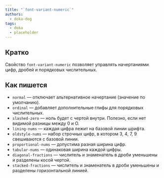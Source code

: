 ```yaml
---
title: "`font-variant-numeric`"
authors:
  - doka-dog
tags:
  - doka
  - placeholder
---
```


## Кратко

Свойство `font-variant-numeric` позволяет управлять начертаниями цифр, дробей и порядковых числительных.

## Как пишется

- `normal` — отключает альтернативное начертание (значение по умолчанию).
- `ordinal` — добавляет дополнительные глифы для порядковых числительных.
- `slashed-zero` — ноль будет с чертой внутри. Полезно, если нет видимой разницы между 0 и О.
- `lining-nums` — каждая цифра лежит на базовой линии шрифта.
- `oldstyle-nums` — набор строчных цифр, в котором 3, 4, 7, 9 свешиваются с базовой линии.
- `proportional-nums` — допустима разная ширина цифр.
- `tabular-nums` — одинаковая ширина каждой цифры.
- `diagonal-fractions` — числитель и знаменатель в дроби уменьшены и разделены косой чертой.
- `stacked-fractions` — числитель и знаменатель в дроби уменьшены и разделены горизонтальной линией.
